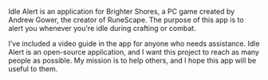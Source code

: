 Idle Alert is an application for Brighter Shores, a PC game created by Andrew Gower, the creator of RuneScape. The purpose of this app is to alert you whenever you're idle during crafting or combat.

I’ve included a video guide in the app for anyone who needs assistance. Idle Alert is an open-source application, and I want this project to reach as many people as possible. My mission is to help others, and I hope this app will be useful to them.
